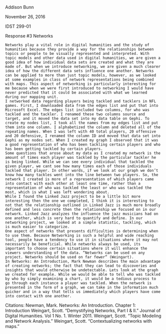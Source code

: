 Addison Bunn

November 26, 2016

IDST 299-01

Response #3 Networks

	Networks play a vital role in digital humanities and the study of humanities because they provide a way for the relationships between topics or people to be visually represented and interpreted. With topic models and other data used in digital humanities, we are given a good idea of how individual data sets are created and what they are made of. But when we introduce networking, we are given a much clearer idea of how the different data sets influence one another. Networks can be applied to more than just topic models, however, as we looked at some examples in class of network representations being combined with maps. This aspect of networking is particularly interesting for me because when we were first introduced to networking I would have never predicted that it could be associated with what we learned during our mapping unit. 
	I networked data regarding players being tackled and tacklers in NFL games. First, I downloaded data from the edges list and put that into Microsoft Excel. The edges list included two columns, for who was tackled and the tackler. I renamed these two columns source and target, and it moved the data set into my data table on Gephi. To create my nodes list, I took all the names from my edges list and put them into one column. I alphabetized the column and deleted all of the repeating names. When I was left with 40 total players, 20 offensive and 20 defensive, I renamed the column ID and moved that data set into Gephi as my nodes set. When I created my graph I observed that it was a good representation of who has been tackling certain players and who has been getting tackled by certain players. 
	Some questions that arose about my data as I created my network is the amount of times each player was tackled by the particular tackler he is being linked. While we can see every individual that tackled the given player, we cant see how many times each of those individuals tackled that player. In other words, if we look at our graph we don’t know how many tackles went into the line between two players. So, the network I created is more of a representation of which players came into contact with each other at least one time, rather than a representation of who was tackled the least or who was tackled the most, which is what I was left wondering about. 
	While I found the Linked Jazz project to be a little bit more interesting then the one we completed, I think it is interesting to not that the relationship outlined in Linked Jazz is much more broadly defined and less concrete then the relationship we focused on in our network. Linked Jazz analyzes the influence the jazz musicians had on one another, which is very hard to quantify and define. In our networking project, we looked at a simple statistic, tackling, which is much easier to categorize. 
	One aspect of networks that presents difficulties is determining when to use them. Because Networking is such a helpful and wide reaching tool, people have a tendency to use it in situations where it may not necessarily be beneficial. While networks always be used, its important to choose certain situations where it will enhance the viewers understanding of the data. “Networks can be used on any project. Networks should be used on far fewer” (Weingart).
	In Networks: An Introduction, Mark Newman describes the main advantage of creating networks; the fact that they can lead to discoveries and insights that would otherwise be undetectable. Lets look at the graph we created for example. While we would be able to tell who was tackled by who by simply examining a chart, it would be a tedious process to go through each instance a player was tackled. When the network is presented in the form of a graph, we can take in the information much quicker and in a way that tells us immediately which players have come into contact with one another. 




Citations:
Newman, Mark. Networks: An Introduction. Chapter 1: Introduction
Weingart, Scott. “Demystifying Networks, Part I & II.” Journal of Digital Humanities. Vol 1 No. 1. Winter 2011.
Weingart, Scott. “Topic Modeling and Network Analysis.”
Weingart, Scott. “Contextualizing networks with maps.”
